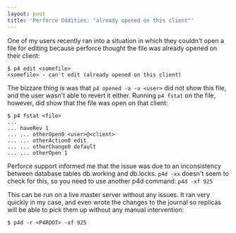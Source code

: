 ```yaml
---
layout: post
title: 'Perforce Oddities: "already opened on this client"'
---
```

One of my users recently ran into a situation in which they couldn't open a file for editing because perforce thought the file was already opened on their client:

	$ p4 edit <somefile>
	<somefile> - can't edit (already opened on this client)

The bizzare thing is was that `p4 opened -a -u <user>` did not show this file, and the user wasn't able to revert it either. Running `p4 fstat` on the file, however, did show that the file was open on that client:

	$ p4 fstat <file>
	...
	... haveRev 1
	... ... otherOpen0 <user>@<client>
	... ... otherAction0 edit
	... ... otherChange0 default
	... ... otherOpen 1

Perforce support informed me that the issue was due to an inconsistency between database tables db.working and db.locks. `p4d -xx` doesn't seem to check for this, so you need to use another p4d command: `p4d -xf 925`

This can be run on a live master server without any issues. It ran very quickly in my case, and even wrote the changes to the journal so replicas will be able to pick them up without any manual intervention:

	$ p4d -r <P4ROOT> -xf 925

